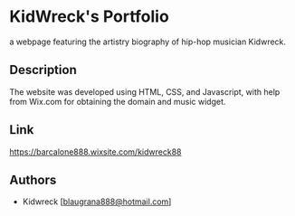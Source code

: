 # KidWreck's Portfolio 

a webpage featuring the artistry biography of hip-hop musician Kidwreck.

## Description

The website was developed using HTML, CSS, and Javascript, with help from Wix.com for obtaining the domain and music widget.

## Link

https://barcalone888.wixsite.com/kidwreck88

## Authors

- Kidwreck [blaugrana888@hotmail.com]

